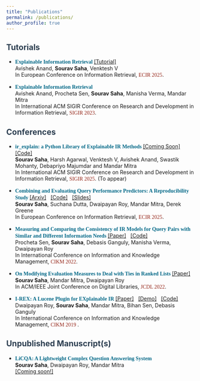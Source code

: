 ```yaml
---
title: "Publications"
permalink: /publications/
author_profile: true
---
```

<style>
papertitle {
    font-family: Tahoma;
    color:#036887; 
    font-weight:bold;
}
conference {
    font-family: Tahoma;
    color:#96281B;
}
section {
      color:#2C3E50; 
}
</style>


## <section> Tutorials </section>
* <papertitle> Explainable Information Retrieval </papertitle>
  <a href="https://elixir-research-group.github.io/ECIR25-ExplainableIR/">[Tutorial]</a> &nbsp; <br>
 Avishek Anand, **Sourav Saha**, Venktesh V <br>
 In European Conference on Information Retrieval, <conference>ECIR 2025</conference>. 

* <papertitle> Explainable Information Retrieval </papertitle> <br>
 Avishek Anand, Procheta Sen, **Sourav Saha**, Manisha Verma, Mandar Mitra <br>
 In International ACM SIGIR Conference on Research and Development in Information Retrieval, <conference>SIGIR 2023</conference>. 

## <section> Conferences </section>

* <papertitle> ir_explain: a Python Library of Explainable IR Methods </papertitle>
<a href="https://souravsaha.github.io/">[Coming Soon]</a> &nbsp;
<a href="https://github.com/souravsaha/ir_explain" target="_blank">[Code]</a> &nbsp; <br>
 **Sourav Saha**, Harsh Agarwal, Venktesh V, Avishek Anand, Swastik Mohanty, Debapriyo Majumdar and Mandar Mitra <br>
In International ACM SIGIR Conference on Research and Development in Information Retrieval, <conference>SIGIR 2025</conference>. (To appear)


* <papertitle> Combining and Evaluating Query Performance Predictors: A Reproducibility Study </papertitle>
<a href="https://arxiv.org/pdf/2503.24251">[Arxiv]</a> &nbsp;
<a href="https://github.com/souravsaha/qpp-comb" target="_blank">[Code]</a> &nbsp;
<a href="https://u.pcloud.link/publink/show?code=XZNX9m5Zvl5c2YjMdryRBF28bi0cUJ9zxYqk">[Slides]</a> &nbsp; <br>
 **Sourav Saha**, Suchana Dutta, Dwaipayan Roy, Mandar Mitra, Derek Greene <br>
 In European Conference on Information Retrieval, <conference> ECIR 2025</conference>.

* <papertitle> Measuring and Comparing the Consistency of IR Models for Query Pairs with Similar and Different Information Needs </papertitle>
  <a href="https://dl.acm.org/doi/abs/10.1145/3511808.3557637">[Paper]</a> &nbsp;
  <a href="https://github.com/procheta/IRTrustEvaluator">[Code]</a> &nbsp; <br>
 Procheta Sen, **Sourav Saha**, Debasis Ganguly, Manisha Verma, Dwaipayan Roy <br>
  In International Conference on Information and Knowledge Management, <conference> CIKM 2022</conference>.

* <papertitle> On Modifying Evaluation Measures to Deal with Ties in Ranked Lists </papertitle>
  <a href="https://dl.acm.org/doi/10.1145/3529372.3533291">[Paper]</a> &nbsp; <br> 
 **Sourav Saha**, Mandar Mitra, Dwaipayan Roy <br>
  In ACM/IEEE Joint Conference on Digital Libraries, <conference> JCDL 2022</conference>.

* <papertitle> I-REX: A Lucene Plugin for EXplainable IR </papertitle>
  <a href="https://dl.acm.org/doi/10.1145/3357384.3357859">[Paper]</a> &nbsp;
  <a href="https://youtu.be/UkFjH6AG3d0">[Demo]</a> &nbsp;
  <a href="https://github.com/souravsaha/I-REX">[Code]</a> &nbsp; <br>
  Dwaipayan Roy, **Sourav Saha**, Mandar Mitra, Bihan Sen, Debasis Ganguly <br>
  In International Conference on Information and Knowledge Management, <conference> CIKM 2019 </conference>.

## <section> Unpublished Manuscript(s) </section>

* <papertitle> LiCQA: A Lightweight Complex Question Answering System </papertitle> <br>
 **Sourav Saha**, Dwaipayan Roy, Mandar Mitra <br>
<a href="https://souravsaha.github.io#publications" target="_blank">[Coming soon!]</a> &nbsp;
